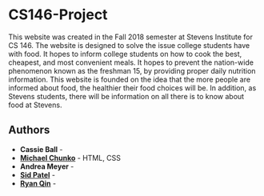# CS146-Project

This website was created in the Fall 2018 semester at Stevens Institute for CS 146. 
The website is designed to solve the issue college students have with food. It hopes to inform college students on how to cook the best, cheapest, and most convenient meals. 
It hopes to prevent the nation-wide phenomenon known as the freshman 15, by providing proper daily nutrition information. 
This website is founded on the idea that the more people are informed about food, the healthier their food choices will be. 
In addition, as Stevens students, there will be information on all there is to know about food at Stevens.

## Authors
* **Cassie Ball** - 
* **[Michael Chunko](https://github.com/MikeChunko)** - HTML, CSS 
* **Andrea Meyer** - 
* **[Sid Patel](https://github.com/Sypatel18)** - 
* **[Ryan Qin](https://github.com/rqin00)** - 
